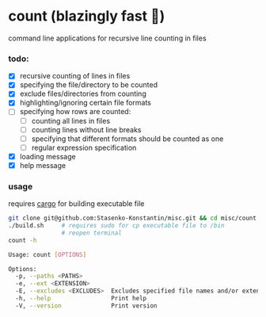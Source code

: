 # count (blazingly fast 🚀)

command line applications for recursive line counting in files

### todo:
- [x] recursive counting of lines in files
- [x] specifying the file/directory to be counted
- [x] exclude files/directories from counting 
- [x] highlighting/ignoring certain file formats
- [ ] specifying how rows are counted:
  - [ ] counting all lines in files
  - [ ] counting lines without line breaks
  - [ ] specifying that different formats should be counted as one
  - [ ] regular expression specification
- [x] loading message
- [x] help message

### usage

requires [cargo](https://www.rust-lang.org/tools/install) for building executable file

```bash
git clone git@github.com:Stasenko-Konstantin/misc.git && cd misc/count
./build.sh     # requires sudo for cp executable file to /bin
               # reopen terminal
count -h                  
```

```bash
Usage: count [OPTIONS]

Options:
  -p, --paths <PATHS>        
  -e, --ext <EXTENSION>      
  -E, --excludes <EXCLUDES>  Excludes specified file names and/or extensions
  -h, --help                 Print help
  -V, --version              Print version
```